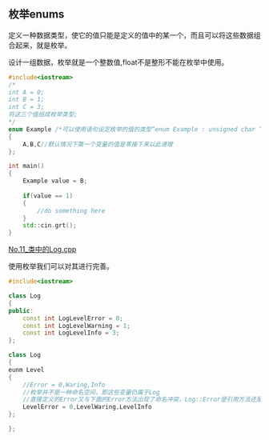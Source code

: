 ## 枚举enums
定义一种数据类型，使它的值只能是定义的值中的某一个，而且可以将这些数据组合起来，就是枚举。

设计一组数据，枚举就是一个整数值,float不是整形不能在枚举中使用。
```c++
#include<iostream>
/*
int A = 0;
int B = 1;
int C = 3;
将这三个值组成枚举类型;
*/
enum Example /*可以使用语句设定枚举的值的类型“enum Example : unsigned char ”*/
{
    A,B,C//默认情况下第一个变量的值是零接下来以此递增
};

int main()
{
    Example value = B;
    
    if(value == 1)
    {
        //do something here
    }     
    std::cin.grt();
}
```
<a href="No.11_类/Log.cpp">No.11_类中的Log.cpp</a> 

使用枚举我们可以对其进行完善。
```c++
#include<iostream>

class Log
{
public:
    const int LogLevelError = 0;
    const int LogLevelWarning = 1;
    const int LogLevelInfo = 3;
};
```
```c++
class Log
{
eunm Level
{
    //Error = 0,Waring,Info
    //枚举并不是一种命名空间，即这些变量仍属于Log
    //直接定义的Error又与下面的Error方法出现了命名冲突，Log::Error是引用方法还是引用的枚举类型
    LevelError = 0,LevelWaring,LevelInfo
};

};
```
